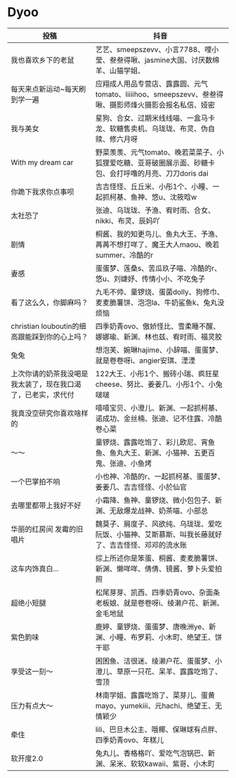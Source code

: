 # Dyoo
投稿|抖音
-|-
我也喜欢乡下的老鼠|艺艺、smeepszevv、小言7788、哩小莹、叁叁得啾、jasmine大国、讨厌数绵羊、山猫学姐、
每天来点新运动~每天刷到学一遍|应翔成人用品专营店、露露圆、元气tomato、liiiihoo、smeepszevv、叁叁得啾、摄影师烽火摄影会报名私信、娅密
我与美女|星狗、合女、过期米线线喵、一盒马卡龙、软糖售卖机、乌珑珑、布灵、伪自赎、修六月呀
With my dream car|野菜羡羡、元气tomato、晚若菜菜子、小狐狸爱吃糖、亚哥破圈展示面、砂糖卡包、会打呼噜的月亮、刀刀doris dai
你跪下我求你点事呗|吉吉怪怪、丘丘米、小彤1个、小瞳、一起抓柯基、鱼神、悠u、沈筱晗w
太社恐了|张迪、乌珑珑、予渔、宥时雨、合女、nikki、布灵、辰妈吖
剧情|桐酱、我的知更鸟儿、鱼丸大王、予渔、苒苒不想打咩了、魔王大人maou、晚若summer、冷酷的r
妻感|蛋蛋梦、莲桑s、苦瓜玖子喵、冷酷的r、悠u、刘婕妤、传情小小、不吃兔子
看了这么久，你脚麻吗？|九毛不帅、童锣烧、蛋菌dolly、狗修巾、麦麦脆薯饼、泡泡la、牛奶鲨鱼k、兔丸没烦恼
christian louboutin的细高跟能踩到你的心上吗？|四季奶青ovo、傲娇怪比、雪柔睡不醒、娜娜瑜、新渊、林也兹、宥时雨、福灵胶
兔兔|想泡芙、婉琳hajime、小辞喵、蛋蛋梦、就是卷卷呀i、angier安琪、湮湮
上次你请的奶茶我没喝是我太装了，现在我口渴了，已老实，求代付|122大王、小彤1个、搬砖小瑞、疯狂星cheese、努比、姜姜几、小彤1个、小兔啵啵
我真没空研究你喜欢啥样的|嘻嘻宝贝、小澄儿、新渊、一起抓柯基、诺成功、金丝楠、张迪、记不住露、冷酷卷心菜
～～|童锣烧、露露吃饱了、彩儿欧尼、宵鱼鱼、鱼丸大王、新渊、小猫神、五更百鬼、张迪、小鱼烤
一个巴掌拍不响|小也神、冷酷的r、一起抓柯基、蛋蛋梦、姜姜几、吉吉怪怪、小於仙官
去哪里都带上我好不好|小霜降、鱼神、童锣烧、微小包包子、新渊、无敌爆龙战神、奶茶喵、小部总
华丽的红房间 发霉的旧唱片|魏莫子、屑度子、风欲纯、乌珑珑、爱吃阮饭、小猫神、艾斯慕斯、叫我长藤就好了、吉吉怪怪、邓邓的流水账
这车内饰真白...|综上所述你是笨蛋、桐酱、麦麦脆薯饼、新渊、懒咩咩、倩倩、镜酱、萝卜头爱拍照
超绝小短腿|松尾芽芽、凯西、四季奶青ovo、杂面条老板娘、就是卷卷呀i、绫濑户花、新渊、金毛地鼠
紫色韵味|鹿婷、童锣烧、蛋蛋梦、唐晚洲ye、新渊、小瞳、布罗莉、小木町、绝望王、饼干耶
享受这一刻～|困困鱼、洁很迷、绫濑户花、蛋蛋梦、小澄儿、草原一只花、呆羊、露露吃饱了、雪顶
压力有点大～|林南学姐、露露吃饱了、菜芽儿、蛋黄mayo、yumekiii、元hachi、绝望王、无情颖少
牵住|lili、巴旦木公主、哦椰、保琳球有点胖、四季奶青ovo、年糕儿
软开度2.0|兔丸儿、香格格吖、爱吃气泡锅巴、新渊、呆米、软软kawaii、紫哥、小木町